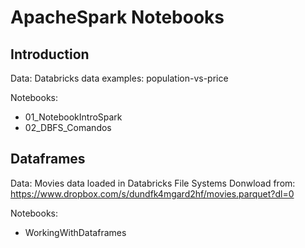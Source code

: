 # ApacheSpark Notebooks

## Introduction

Data: Databricks data examples: population-vs-price

Notebooks:
- 01_NotebookIntroSpark
- 02_DBFS_Comandos

## Dataframes

Data: Movies data loaded in Databricks File Systems
Donwload from: https://www.dropbox.com/s/dundfk4mgard2hf/movies.parquet?dl=0


Notebooks:
- WorkingWithDataframes
